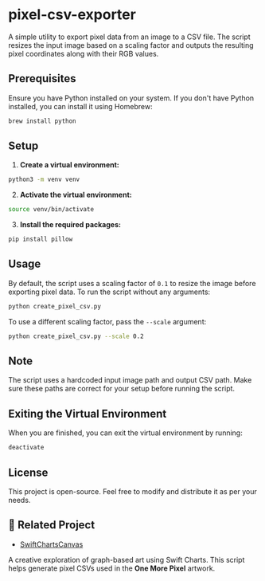 # pixel-csv-exporter

A simple utility to export pixel data from an image to a CSV file. The script resizes the input image based on a scaling factor and outputs the resulting pixel coordinates along with their RGB values.

## Prerequisites

Ensure you have Python installed on your system. If you don't have Python installed, you can install it using Homebrew:

```bash
brew install python
```

## Setup

1. **Create a virtual environment:**

```bash
python3 -m venv venv
```

2. **Activate the virtual environment:**

```bash
source venv/bin/activate
```

3. **Install the required packages:**

```bash
pip install pillow
```

## Usage

By default, the script uses a scaling factor of `0.1` to resize the image before exporting pixel data. To run the script without any arguments:

```bash
python create_pixel_csv.py
```

To use a different scaling factor, pass the `--scale` argument:

```bash
python create_pixel_csv.py --scale 0.2
```

## Note
The script uses a hardcoded input image path and output CSV path. Make sure these paths are correct for your setup before running the script.

## Exiting the Virtual Environment

When you are finished, you can exit the virtual environment by running:

```bash
deactivate
```

## License

This project is open-source. Feel free to modify and distribute it as per your needs.

## 🔗 Related Project

- [SwiftChartsCanvas](https://github.com/akkie76/swift-charts-canvas)  

A creative exploration of graph-based art using Swift Charts. This script helps generate pixel CSVs used in the **One More Pixel** artwork.

